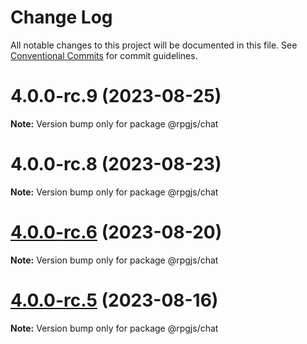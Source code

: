 # Change Log

All notable changes to this project will be documented in this file.
See [Conventional Commits](https://conventionalcommits.org) for commit guidelines.

# 4.0.0-rc.9 (2023-08-25)

**Note:** Version bump only for package @rpgjs/chat





# 4.0.0-rc.8 (2023-08-23)

**Note:** Version bump only for package @rpgjs/chat





# [4.0.0-rc.6](https://github.com/RSamaium/RPG-JS/compare/v4.0.0-rc.5...v4.0.0-rc.6) (2023-08-20)

**Note:** Version bump only for package @rpgjs/chat





# [4.0.0-rc.5](https://github.com/RSamaium/RPG-JS/compare/v4.0.0-rc.4...v4.0.0-rc.5) (2023-08-16)

**Note:** Version bump only for package @rpgjs/chat
